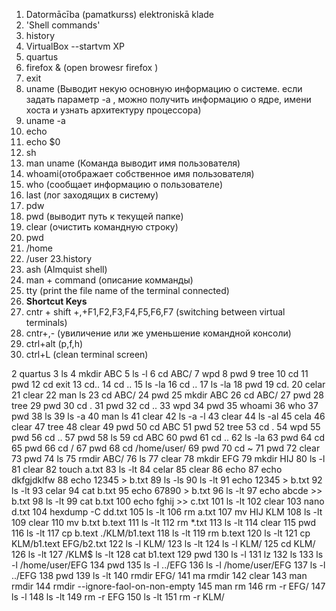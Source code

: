 1. Datormācība (pamatkurss) elektroniskā klade
2. 'Shell commands'
3. history
4. VirtualBox --startvm XP
5. quartus
6. firefox & (open browesr firefox )
7. exit
8. uname (Выводит некую основную информацию о системе. если задать параметр -a , можно получить информацию о ядре, имени хоста и узнать архитектуру процессора)
9. uname -a
10. echo
11. echo $0
12. sh
13. man uname  (Команда выводит имя пользователя)  
14. whoami(отображает собственное имя пользователя)
15. who (сообщает информацию о пользователе)
16. last (лог заходящих в систему)
17. pdw
18. pwd (выводит путь к текущей папке)
19. clear (очистить командную строку) 
20. pwd
21. /home
22. /user
23.history   
24. ash  (Almquist shell)
25. man + command (описание комманды)   
26. tty  (print the file name of the terminal connected) 
27. **Shortcut Keys** 
28. cntr + shift +,+F1,F2,F3,F4,F5,F6,F7 (switching between virtual terminals)
29. cntr+,- (увиличение или же уменьшение командной консоли) 
30. ctrl+alt (p,f,h)
31. ctrl+L  (clean terminal screen)

 2  quartus
 3  ls
 4  mkdir ABC
 5  ls -l
 6  cd ABC/
 7  wpd
 8  pwd
 9  tree
 10  cd
 11  pwd
 12  cd exit
 13  cd..
 14  cd ..
 15  ls -la
 16  cd ..
 17  ls -la
 18  pwd
 19  cd.
 20  celar
 21  clear
 22  man ls
 23  cd ABC/
 24  pwd
 25  mkdir ABC
 26  cd ABC/
 27  pwd
 28  tree
 29  pwd
 30  cd .
 31  pwd
 32  cd ..
 33  wpd
   34  pwd
   35  whoami
   36  who
   37  pwd
   38  ls
   39  ls -a
   40  man ls
   41  clear
   42  ls -a -l
   43  clear
   44  ls -al
   45  cela
   46  clear
   47  tree
   48  clear
   49  pwd
   50  cd ABC
   51  pwd
   52  tree
   53  cd .
   54  wpd
   55  pwd
   56  cd ..
   57  pwd
   58  ls
   59  cd ABC
   60  pwd
   61  cd ..
   62  ls -la
   63  pwd
   64  cd
   65  pwd
   66  cd /
   67  pwd
   68  cd /home/user/
   69  pwd
   70  cd ~
   71  pwd
   72  clear
   73  pwd
   74  ls
   75  rmdir ABC/
   76  ls
   77  clear
   78  mkdir EFG
   79  mkdir HIJ
   80  ls -l
   81  clear
   82  touch a.txt
   83  ls -lt
   84  celar
   85  clear
   86  echo
   87  echo dkfgjdklfw
   88  echo 12345 > b.txt
   89  ls -ls
   90  ls -lt
   91  echo 12345 > b.txt
   92  ls -lt
   93  celar
   94  cat b.txt
   95  echo 67890 > b.txt
   96  ls -lt
   97  echo abcde >> b.txt
   98  ls -lt
   99  cat b.txt
  100  echo fghij >> c.txt
  101  ls -lt
  102  clear
  103  nano d.txt
  104  hexdump -C dd.txt
  105  ls -lt
  106  rm a.txt
  107  mv HIJ KLM
  108  ls -lt
  109  clear
  110  mv b.txt b.text
  111  ls -lt
  112  rm *.txt
  113  ls -lt
  114  clear
  115  pwd
  116  ls -lt
  117  cp b.text ./KLM/b1.text
  118  ls -lt
  119  rm b.text
  120  ls -lt
  121  cp KLM/b1.text EFG/b2.txt
  122  ls -l KLM/
  123  ls -lt
  124  ls -l KLM/
  125  cd KLM/
  126  ls -lt
  127  /KLM$ ls -lt
  128  cat b1.text
  129  pwd
  130  ls -l
  131  lz
  132  ls
  133  ls -l /home/user/EFG
  134  pwd
  135  ls -l ../EFG
  136  ls -l /home/user/EFG
  137  ls -l ../EFG
  138  pwd
  139  ls -lt
  140  rmdir EFG/
  141  ma rmdir
  142  clear
  143  man rmdir
  144  rmdir --ignore-faol-on-non-empty
  145  man rm
  146  rm -r EFG/
  147  ls -l
  148  ls -lt
  149  rm -r EFG
  150  ls -lt
  151  rm -r KLM/

